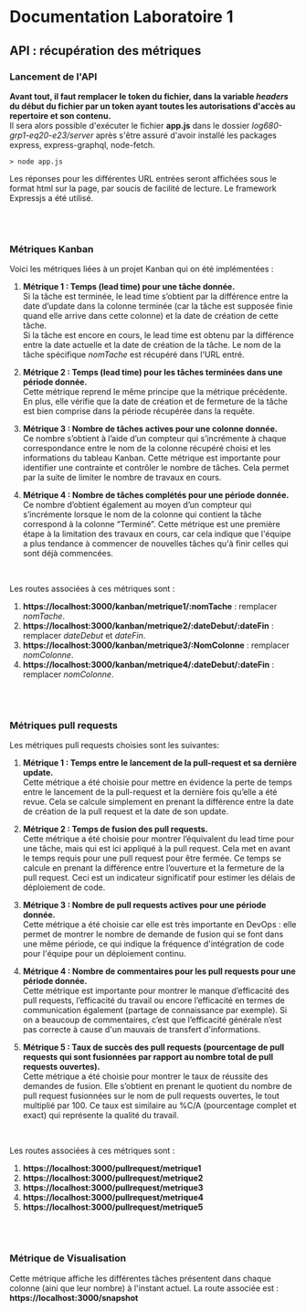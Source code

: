 # Documentation Laboratoire 1

## API : récupération des métriques

### Lancement de l'API

__Avant tout, il faut remplacer le token du fichier, dans la variable *headers* du début du fichier par un token ayant toutes les autorisations d'accès au repertoire et son contenu.__  
Il sera alors possible d'exécuter le fichier __app.js__ dans le dossier *log680-grp1-eq20-e23/server* après s'être assuré d'avoir installé les packages express, express-graphql, node-fetch.

` > node app.js `

Les réponses pour les différentes URL entrées seront affichées sous le format html sur la page, par soucis de facilité de lecture. Le framework Expressjs a été utilisé.

<br>
<br>

### Métriques Kanban

Voici les métriques liées à un projet Kanban qui on été implémentées : 
1. __Métrique 1 : Temps (lead time) pour une tâche donnée.__  
   Si la tâche est terminée, le lead time s’obtient par la différence entre la date d’update dans la colonne terminée (car la tâche est supposée finie quand elle arrive dans cette colonne) et la date de création de cette tâche.  
   Si la tâche est encore en cours, le lead time est obtenu par la différence entre la date actuelle et la date de création de la tâche. 
   Le nom de la tâche spécifique *nomTache* est récupéré dans l'URL entré.  
   
3. __Métrique 2 : Temps (lead time) pour les tâches terminées dans une période donnée.__  
   Cette métrique reprend le même principe que la métrique précédente. En plus, elle vérifie que la date de création et de fermeture de la tâche est bien comprise dans la période récupérée dans la requête. 
   
4. __Métrique 3 : Nombre de tâches actives pour une colonne donnée.__  
   Ce nombre s’obtient à l’aide d’un compteur qui s’incrémente à chaque correspondance entre le nom de la colonne récupéré choisi et les informations du tableau Kanban. Cette métrique est importante pour identifier une contrainte et contrôler le nombre de tâches. Cela permet par la suite de limiter le nombre de travaux en cours.

5. __Métrique 4 : Nombre de tâches complétés pour une période donnée.__  
   Ce nombre d’obtient également au moyen d’un compteur qui s’incrémente lorsque le nom de la colonne qui contient la tâche correspond à la colonne “Terminé”. Cette métrique est une première étape à la limitation des travaux en cours, car cela indique que l'équipe a plus tendance à commencer de nouvelles tâches qu'à finir celles qui sont déjà commencées.
<br>      

Les routes associées à ces métriques sont :  
1. __https://localhost:3000/kanban/metrique1/:nomTache__ : remplacer *nomTache*.
2. __https://localhost:3000/kanban/metrique2/:dateDebut/:dateFin__ : remplacer *dateDebut* et *dateFin*.
3. __https://localhost:3000/kanban/metrique3/:NomColonne__ : remplacer *nomColonne*.
4. __https://localhost:3000/kanban/metrique4/:dateDebut/:dateFin__ : remplacer *nomColonne*.  

<br>
<br>

### Métriques pull requests

Les métriques pull requests choisies sont les suivantes:
1. __Métrique 1 : Temps entre le lancement de la pull-request et sa dernière update.__  
Cette métrique a été choisie pour mettre en évidence la perte de temps entre le lancement de la pull-request et la dernière fois qu’elle a été revue. Cela se calcule simplement en prenant la différence entre la date de création de la pull request et la date de son update. 

2. __Métrique 2 : Temps de fusion des pull requests.__  
Cette métrique a été choisie pour montrer l’équivalent du lead time pour une tâche, mais qui est ici appliqué à la pull request. Cela met en avant le temps requis pour une pull request pour être fermée. Ce temps se calcule en prenant la différence entre l’ouverture et la fermeture de la pull request. Ceci est un indicateur significatif pour estimer les délais de déploiement de code.

3. __Métrique 3 : Nombre de pull requests actives pour une période donnée.__  
Cette métrique a été choisie car elle est très importante en DevOps : elle permet de montrer le nombre de demande de fusion qui se font dans une même période, ce qui indique la fréquence d'intégration de code pour l'équipe pour un déploiement continu.

4. __Métrique 4 : Nombre de commentaires pour les pull requests pour une période donnée.__  
Cette métrique est importante pour montrer le manque d’efficacité des pull requests, l’efficacité du travail ou encore l’efficacité en termes de communication également (partage de connaissance par exemple). Si on a beaucoup de commentaires, c’est que l’efficacité générale n’est pas correcte à cause d'un mauvais de transfert d'informations.

5. __Métrique 5 : Taux de succès des pull requests (pourcentage de pull requests qui sont fusionnées par rapport au nombre total de pull requests ouvertes).__  
Cette métrique a été choisie pour montrer le taux de réussite des demandes de fusion. Elle s’obtient en prenant le quotient du nombre de pull request fusionnées sur le nom de pull requests ouvertes, le tout multiplié par 100. Ce taux est similaire au %C/A (pourcentage complet et exact) qui représente la qualité du travail.
<br>

Les routes associées à ces métriques sont :  
1. __https://localhost:3000/pullrequest/metrique1__ 
2. __https://localhost:3000/pullrequest/metrique2__
3. __https://localhost:3000/pullrequest/metrique3__
4. __https://localhost:3000/pullrequest/metrique4__
5. __https://localhost:3000/pullrequest/metrique5__  

<br>
<br>

### Métrique de Visualisation

Cette métrique affiche les différentes tâches présentent dans chaque colonne (aini que leur nombre) à l'instant actuel. La route associée est : __https://localhost:3000/snapshot__
